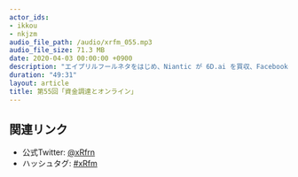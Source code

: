 ```yaml
---
actor_ids:
- ikkou
- nkjzm
audio_file_path: /audio/xrfm_055.mp3
audio_file_size: 71.3 MB
date: 2020-04-03 00:00:00 +0900
description: "エイプリルフールネタをはじめ、Niantic が 6D.ai を買収、FacebookのPlessey独占契約、DMM VR研究室が東京大学 連携研究機構 バーチャルリアリティ教育研究センターと共同研究、SMILE BLOOM PROJECT、分岐型マルチエンディングVR映画「HERA」、川田十夢の新著「拡張現実的」、「ユメノグラフィア」デスクトップモード、Activ8 シリーズCで約10億円の第三者割当増資、Holotch株式会社約2,500万円の資金調達、よむネコの全株式を取締役会長の國光宏尚氏に譲渡、Holoeyes、VR同人誌即売会「ComicVket 0」、Virtual Collection #バチャコレ、VIRTUALIZE REALIZE vol.0、WebXR Tech Tokyo #0、花譜 ARフィギュア特大缶バッジ、3.5D休館について話しました。"
duration: "49:31"
layout: article
title: 第55回「資金調達とオンライン」
---
```


## 関連リンク

- 公式Twitter: [@xRfrn](https://twitter.com/xrfrn)
- ハッシュタグ: [#xRfm](https://twitter.com/hashtag/xRfm?src=hash)